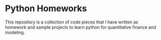 # Python Homeworks

This repository is a collection of code pieces that I have written as homework and sample projects to learn python for quantitative finance and modeling.

